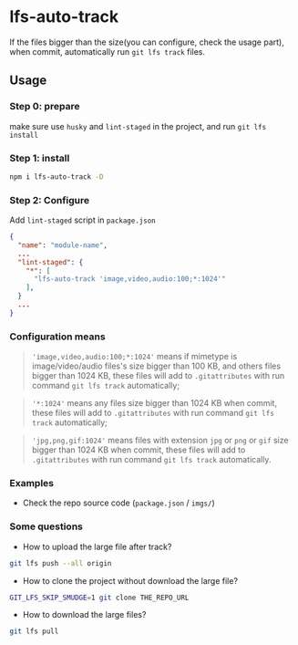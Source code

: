 # lfs-auto-track

If the files bigger than the size(you can configure, check the usage part), when commit, automatically run `git lfs track` files.

## Usage

### Step 0: prepare

make sure use `husky` and `lint-staged` in the project, and run `git lfs install`

### Step 1: install

```sh
npm i lfs-auto-track -D
```

### Step 2: Configure

Add `lint-staged` script in `package.json`

```json
{
  "name": "module-name",
  ...
  "lint-staged": {
    "*": [
      "lfs-auto-track 'image,video,audio:100;*:1024'"
    ],
  }
  ...
}
```

### Configuration means

> `'image,video,audio:100;*:1024'` means if mimetype is image/video/audio files's size bigger than 100 KB, and others files bigger than 1024 KB, these files will add to `.gitattributes` with run command `git lfs track` automatically;

> `'*:1024'` means any files size bigger than 1024 KB when commit, these files will add to `.gitattributes` with run command `git lfs track` automatically;

> `'jpg,png,gif:1024'` means files with extension `jpg` or `png` or `gif` size bigger than 1024 KB when commit, these files will add to `.gitattributes` with run command `git lfs track` automatically.

### Examples

- Check the repo source code (`package.json` / `imgs/`)

### Some questions

- How to upload the large file after track?

```sh
git lfs push --all origin
```

- How to clone the project without download the large file?

```sh
GIT_LFS_SKIP_SMUDGE=1 git clone THE_REPO_URL
```

- How to download the large files?

```sh
git lfs pull
```
